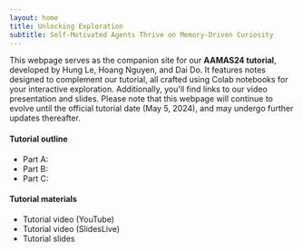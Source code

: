 ```yaml
---
layout: home  
title: Unlocking Exploration 
subtitle: Self-Motivated Agents Thrive on Memory-Driven Curiosity  
---
```


This webpage serves as the companion site for our **AAMAS24 tutorial**, developed by Hung Le, Hoang Nguyen, and Dai Do. It features notes designed to complement our tutorial, all crafted using Colab notebooks for your interactive exploration. Additionally, you'll find links to our video presentation and slides. Please note that this webpage will continue to evolve until the official tutorial date (May 5, 2024), and may undergo further updates thereafter.

#### Tutorial outline
- Part A: 
- Part B: 
- Part C: 

#### Tutorial materials
- Tutorial video (YouTube)  
- Tutorial video (SlidesLive)  
- Tutorial slides  
